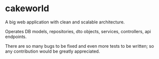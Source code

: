 # cakeworld
A big web application with clean and scalable architecture.

Operates DB models, repositories, dto objects, services, controllers, api endpoints.

There are so many bugs to be fixed and even more tests to be written; so any contribution would be greatly appreciated.
